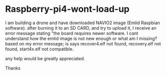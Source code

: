 # Raspberry-pi4-wont-load-up
I am building a drone and have downloaded NAVIO2 image (Emlid Raspbian software). after burning it to an SD CARD, and try to upload it, I receive an error message stating "the board requires newer software. 
I cant understand how the emlid image is not new enough or what am I missing?
based on my error message; is says recover4.elf not found, recovery.elf not found, start4x.elf not compatible. 

any help would be greatly appreciated. 

Thanks
